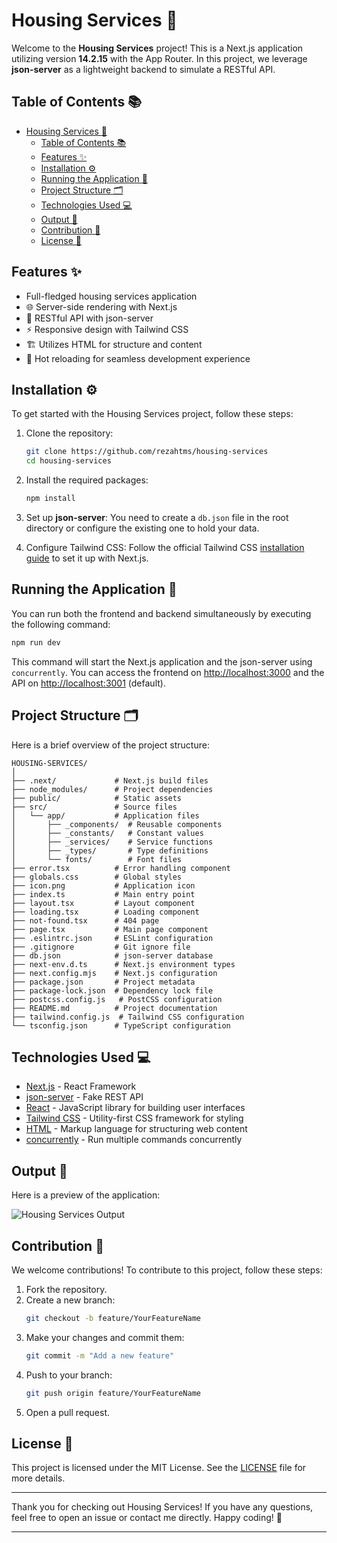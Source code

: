 
# Housing Services 🚀

Welcome to the **Housing Services** project! This is a Next.js application utilizing version **14.2.15** with the App Router. In this project, we leverage **json-server** as a lightweight backend to simulate a RESTful API.

## Table of Contents 📚

- [Housing Services 🚀](#housing-services-)
  - [Table of Contents 📚](#table-of-contents-)
  - [Features ✨](#features-)
  - [Installation ⚙️](#installation-️)
  - [Running the Application 🌟](#running-the-application-)
  - [Project Structure 🗂️](#project-structure-️)
  - [Technologies Used 💻](#technologies-used-)
  - [Output 📸](#output-)
  - [Contribution 🤝](#contribution-)
  - [License 📄](#license-)

## Features ✨

- Full-fledged housing services application
- 🌐 Server-side rendering with Next.js
- 💾 RESTful API with json-server
- ⚡ Responsive design with Tailwind CSS
- 🏗️ Utilizes HTML for structure and content
- 🚀 Hot reloading for seamless development experience

## Installation ⚙️

To get started with the Housing Services project, follow these steps:

1. Clone the repository:
   ```bash
   git clone https://github.com/rezahtms/housing-services
   cd housing-services
   ```

2. Install the required packages:
   ```bash
   npm install
   ```

3. Set up **json-server**:
   You need to create a `db.json` file in the root directory or configure the existing one to hold your data.

4. Configure Tailwind CSS:
   Follow the official Tailwind CSS [installation guide](https://tailwindcss.com/docs/guides/nextjs) to set it up with Next.js.

## Running the Application 🌟

You can run both the frontend and backend simultaneously by executing the following command:

```bash
npm run dev
```

This command will start the Next.js application and the json-server using `concurrently`. You can access the frontend on [http://localhost:3000](http://localhost:3000) and the API on [http://localhost:3001](http://localhost:3001) (default).

## Project Structure 🗂️

Here is a brief overview of the project structure:

```
HOUSING-SERVICES/
│
├── .next/             # Next.js build files
├── node_modules/      # Project dependencies
├── public/            # Static assets
├── src/               # Source files
│   └── app/           # Application files
│       ├── _components/  # Reusable components
│       ├── _constants/   # Constant values
│       ├── _services/    # Service functions
│       ├── _types/       # Type definitions
│       └── fonts/        # Font files
├── error.tsx          # Error handling component
├── globals.css        # Global styles
├── icon.png           # Application icon
├── index.ts           # Main entry point
├── layout.tsx         # Layout component
├── loading.tsx        # Loading component
├── not-found.tsx      # 404 page
├── page.tsx           # Main page component
├── .eslintrc.json     # ESLint configuration
├── .gitignore         # Git ignore file
├── db.json            # json-server database
├── next-env.d.ts      # Next.js environment types
├── next.config.mjs    # Next.js configuration
├── package.json       # Project metadata
├── package-lock.json  # Dependency lock file
├── postcss.config.js   # PostCSS configuration
├── README.md          # Project documentation
├── tailwind.config.js  # Tailwind CSS configuration
└── tsconfig.json      # TypeScript configuration
```

## Technologies Used 💻

- [Next.js](https://nextjs.org/) - React Framework
- [json-server](https://github.com/typicode/json-server) - Fake REST API
- [React](https://reactjs.org/) - JavaScript library for building user interfaces
- [Tailwind CSS](https://tailwindcss.com/) - Utility-first CSS framework for styling
- [HTML](https://developer.mozilla.org/en-US/docs/Web/HTML) - Markup language for structuring web content
- [concurrently](https://github.com/open-cli-tools/concurrently) - Run multiple commands concurrently

## Output 📸

Here is a preview of the application:

![Housing Services Output](path/to/your/image.png)

## Contribution 🤝

We welcome contributions! To contribute to this project, follow these steps:

1. Fork the repository.
2. Create a new branch:
   ```bash
   git checkout -b feature/YourFeatureName
   ```
3. Make your changes and commit them:
   ```bash
   git commit -m "Add a new feature"
   ```
4. Push to your branch:
   ```bash
   git push origin feature/YourFeatureName
   ```
5. Open a pull request.

## License 📄

This project is licensed under the MIT License. See the [LICENSE](LICENSE) file for more details.

---

Thank you for checking out Housing Services! If you have any questions, feel free to open an issue or contact me directly. Happy coding! 🎉

---


